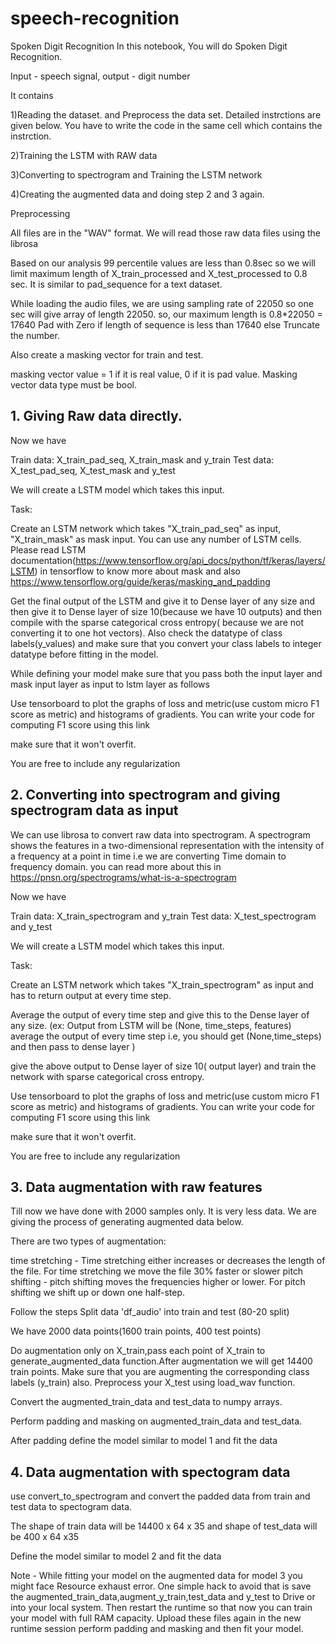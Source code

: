 # speech-recognition

Spoken Digit Recognition
In this notebook, You will do Spoken Digit Recognition.

Input - speech signal, output - digit number

It contains

1)Reading the dataset. and Preprocess the data set. Detailed instrctions are given below. You have to write the code in the same cell which contains the instrction.

2)Training the LSTM with RAW data

3)Converting to spectrogram and Training the LSTM network

4)Creating the augmented data and doing step 2 and 3 again.

Preprocessing

All files are in the "WAV" format. We will read those raw data files using the librosa

Based on our analysis 99 percentile values are less than 0.8sec so we will limit maximum length of X_train_processed and X_test_processed to 0.8 sec. It is similar to pad_sequence for a text dataset.

While loading the audio files, we are using sampling rate of 22050 so one sec will give array of length 22050. so, our maximum length is 0.8*22050 = 17640 Pad with Zero if length of sequence is less than 17640 else Truncate the number.

Also create a masking vector for train and test.

masking vector value = 1 if it is real value, 0 if it is pad value. Masking vector data type must be bool.

## 1. Giving Raw data directly.
Now we have

Train data: X_train_pad_seq, X_train_mask and y_train
Test data: X_test_pad_seq, X_test_mask and y_test

We will create a LSTM model which takes this input.

Task:

Create an LSTM network which takes "X_train_pad_seq" as input, "X_train_mask" as mask input. You can use any number of LSTM cells. Please read LSTM documentation(https://www.tensorflow.org/api_docs/python/tf/keras/layers/LSTM) in tensorflow to know more about mask and also https://www.tensorflow.org/guide/keras/masking_and_padding

Get the final output of the LSTM and give it to Dense layer of any size and then give it to Dense layer of size 10(because we have 10 outputs) and then compile with the sparse categorical cross entropy( because we are not converting it to one hot vectors). Also check the datatype of class labels(y_values) and make sure that you convert your class labels to integer datatype before fitting in the model.

While defining your model make sure that you pass both the input layer and mask input layer as input to lstm layer as follows 

Use tensorboard to plot the graphs of loss and metric(use custom micro F1 score as metric) and histograms of gradients. You can write your code for computing F1 score using this link

make sure that it won't overfit.

You are free to include any regularization

## 2. Converting into spectrogram and giving spectrogram data as input
We can use librosa to convert raw data into spectrogram. A spectrogram shows the features in a two-dimensional representation with the intensity of a frequency at a point in time i.e we are converting Time domain to frequency domain. you can read more about this in https://pnsn.org/spectrograms/what-is-a-spectrogram

Now we have

Train data: X_train_spectrogram and y_train
Test data: X_test_spectrogram and y_test

We will create a LSTM model which takes this input.

Task:

Create an LSTM network which takes "X_train_spectrogram" as input and has to return output at every time step.

Average the output of every time step and give this to the Dense layer of any size. (ex: Output from LSTM will be (None, time_steps, features) average the output of every time step i.e, you should get (None,time_steps) and then pass to dense layer )

give the above output to Dense layer of size 10( output layer) and train the network with sparse categorical cross entropy.

Use tensorboard to plot the graphs of loss and metric(use custom micro F1 score as metric) and histograms of gradients. You can write your code for computing F1 score using this link

make sure that it won't overfit.

You are free to include any regularization

## 3. Data augmentation with raw features
Till now we have done with 2000 samples only. It is very less data. We are giving the process of generating augmented data below.

There are two types of augmentation:

time stretching - Time stretching either increases or decreases the length of the file. For time stretching we move the file 30% faster or slower
pitch shifting - pitch shifting moves the frequencies higher or lower. For pitch shifting we shift up or down one half-step.

Follow the steps
Split data 'df_audio' into train and test (80-20 split)

We have 2000 data points(1600 train points, 400 test points)

Do augmentation only on X_train,pass each point of X_train to generate_augmented_data function.After augmentation we will get 14400 train points. Make sure that you are augmenting the corresponding class labels (y_train) also.
Preprocess your X_test using load_wav function.

Convert the augmented_train_data and test_data to numpy arrays.

Perform padding and masking on augmented_train_data and test_data.

After padding define the model similar to model 1 and fit the data

## 4. Data augmentation with spectogram data
use convert_to_spectrogram and convert the padded data from train and test data to spectogram data.

The shape of train data will be 14400 x 64 x 35 and shape of test_data will be 400 x 64 x35

Define the model similar to model 2 and fit the data

Note - While fitting your model on the augmented data for model 3 you might face Resource exhaust error. One simple hack to avoid that is save the augmented_train_data,augment_y_train,test_data and y_test to Drive or into your local system. Then restart the runtime so that now you can train your model with full RAM capacity. Upload these files again in the new runtime session perform padding and masking and then fit your model.

